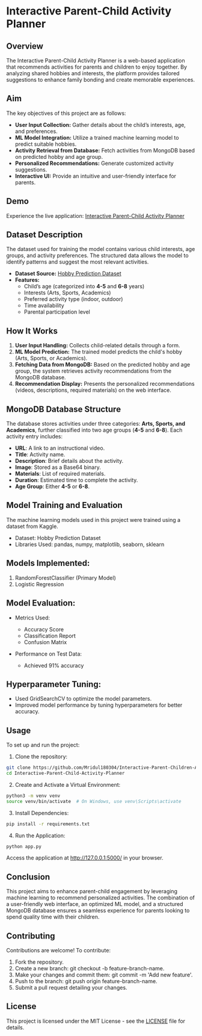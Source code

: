 # Interactive Parent-Child Activity Planner

## Overview

The Interactive Parent-Child Activity Planner is a web-based application that recommends activities for parents and children to enjoy together. By analyzing shared hobbies and interests, the platform provides tailored suggestions to enhance family bonding and create memorable experiences.

## Aim

The key objectives of this project are as follows:

- **User Input Collection:** Gather details about the child’s interests, age, and preferences.
- **ML Model Integration:** Utilize a trained machine learning model to predict suitable hobbies.
- **Activity Retrieval from Database:** Fetch activities from MongoDB based on predicted hobby and age group.
- **Personalized Recommendations:** Generate customized activity suggestions.
- **Interactive UI:** Provide an intuitive and user-friendly interface for parents.

## Demo

Experience the live application: [Interactive Parent-Child Activity Planner](https://interactive-parent-child-activity-planner.onrender.com/)

## Dataset Description

The dataset used for training the model contains various child interests, age groups, and activity preferences. The structured data allows the model to identify patterns and suggest the most relevant activities.

- **Dataset Source:** [Hobby Prediction Dataset](https://www.kaggle.com/datasets/abtabm/hobby-prediction-basic/data)
- **Features:**
  - Child’s age (categorized into **4-5** and **6-8** years)
  - Interests (Arts, Sports, Academics)
  - Preferred activity type (indoor, outdoor)
  - Time availability
  - Parental participation level

## How It Works

1. **User Input Handling:** Collects child-related details through a form.
2. **ML Model Prediction:** The trained model predicts the child's hobby (Arts, Sports, or Academics).
3. **Fetching Data from MongoDB:** Based on the predicted hobby and age group, the system retrieves activity recommendations from the MongoDB database.
4. **Recommendation Display:** Presents the personalized recommendations (videos, descriptions, required materials) on the web interface.

## MongoDB Database Structure

The database stores activities under three categories: **Arts, Sports, and Academics**, further classified into two age groups (**4-5** and **6-8**). Each activity entry includes:

- **URL**: A link to an instructional video.
- **Title**: Activity name.
- **Description**: Brief details about the activity.
- **Image**: Stored as a Base64 binary.
- **Materials**: List of required materials.
- **Duration**: Estimated time to complete the activity.
- **Age Group**: Either **4-5** or **6-8**.

## Model Training and Evaluation

The machine learning models used in this project were trained using a dataset from Kaggle.

- Dataset: Hobby Prediction Dataset
- Libraries Used: pandas, numpy, matplotlib, seaborn, sklearn

## Models Implemented:

1. RandomForestClassifier (Primary Model)
2. Logistic Regression

## Model Evaluation:

- Metrics Used:

  - Accuracy Score
  - Classification Report
  - Confusion Matrix

- Performance on Test Data:
  - Achieved 91% accuracy

## Hyperparameter Tuning:

- Used GridSearchCV to optimize the model parameters.
- Improved model performance by tuning hyperparameters for better accuracy.

## Usage

To set up and run the project:

1. Clone the repository:

```bash
git clone https://github.com/Mridul180304/Interactive-Parent-Children-Activity-Planner.git
cd Interactive-Parent-Child-Activity-Planner
```

2. Create and Activate a Virtual Environment:

```bash
python3 -m venv venv
source venv/bin/activate  # On Windows, use venv\Scripts\activate
```

3. Install Dependencies:

```bash
pip install -r requirements.txt
```

4. Run the Application:

```bash
python app.py
```

Access the application at http://127.0.0.1:5000/ in your browser.

## Conclusion

This project aims to enhance parent-child engagement by leveraging machine learning to recommend personalized activities. The combination of a user-friendly web interface, an optimized ML model, and a structured MongoDB database ensures a seamless experience for parents looking to spend quality time with their children.

## Contributing

Contributions are welcome! To contribute:

1. Fork the repository.
2. Create a new branch: git checkout -b feature-branch-name.
3. Make your changes and commit them: git commit -m 'Add new feature'.
4. Push to the branch: git push origin feature-branch-name.
5. Submit a pull request detailing your changes.

## License

This project is licensed under the MIT License - see the [LICENSE](https://github.com/Mridul180304/Interactive-Parent-Children-Activity-Planner/blob/main/LICENSE) file for details.
